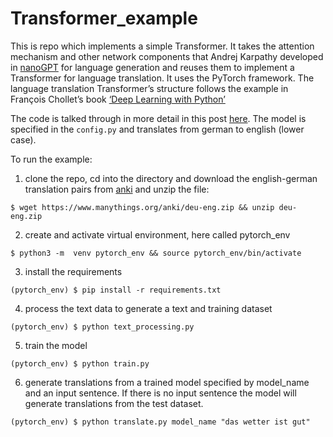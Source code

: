 # Transformer_example

This is repo which implements a simple Transformer. It takes the attention mechanism and other network components that Andrej Karpathy developed in [nanoGPT](https://github.com/karpathy/nanoGPT) for language generation and reuses them to implement a Transformer for language translation. It uses the PyTorch framework. The language translation Transformer’s structure follows the example in François Chollet’s book [‘Deep Learning with Python’](https://github.com/fchollet/deep-learning-with-python-notebooks)

The code is talked through in more detail in this post [here](https://johnardavies.github.io/technical/transformer3/). The model is specified in the ```config.py``` and translates from german to english (lower case).

To run the example:

1. clone the repo, cd into the directory and download the english-german translation pairs from [anki](https://www.manythings.org/anki/) and unzip the file:
```
$ wget https://www.manythings.org/anki/deu-eng.zip && unzip deu-eng.zip
```
2. create and activate virtual environment, here called pytorch_env
```
$ python3 -m  venv pytorch_env && source pytorch_env/bin/activate
```
3. install the requirements
```
(pytorch_env) $ pip install -r requirements.txt
```
4. process the text data to generate a text and training dataset
```
(pytorch_env) $ python text_processing.py
```
5. train the model 
```
(pytorch_env) $ python train.py
```
6. generate translations from a trained model specified by model_name and an input sentence. If there is no input sentence the model will generate translations from the test dataset.
```
(pytorch_env) $ python translate.py model_name "das wetter ist gut"
```
